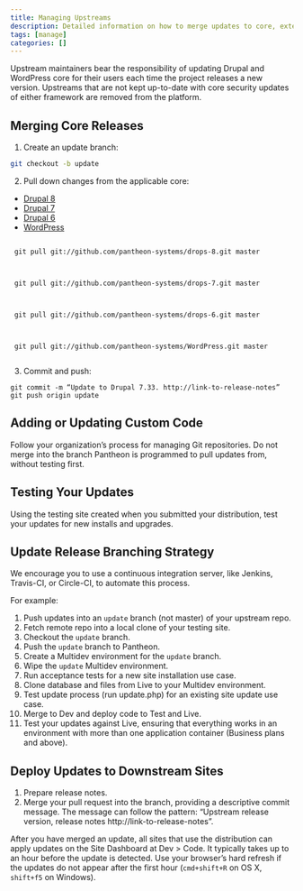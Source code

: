 ```yaml
---
title: Managing Upstreams
description: Detailed information on how to merge updates to core, extensions, and themes running on Pantheon.
tags: [manage]
categories: []
---
```

Upstream maintainers bear the responsibility of updating Drupal and WordPress core for their users each time the project releases a new version. Upstreams that are not kept up-to-date with core security updates of either framework are removed from the platform.

## Merging Core Releases
1. Create an update branch:

```bash
git checkout -b update
```
2. Pull down changes from the applicable core:

 <!-- Nav tabs -->
 <ul class="nav nav-tabs" role="tablist">
 <li role="presentation" class="active"><a href="#d8" aria-controls="d8" role="tab" data-toggle="tab">Drupal 8</a></li>
 <li role="presentation"><a href="#d7" aria-controls="d7" role="tab" data-toggle="tab">Drupal 7</a></li>
 <li role="presentation"><a href="#d6" aria-controls="d6" role="tab" data-toggle="tab">Drupal 6</a></li>
 <li role="presentation"><a href="#wp" aria-controls="wp" role="tab" data-toggle="tab">WordPress</a></li>
 </ul>

 <!-- Tab panes -->
 <div class="tab-content">
 <div role="tabpanel" class="tab-pane active" id="d8">
 <pre><code class="bash hljs">
 git pull git://github.com/pantheon-systems/drops-8.git master
 </code></pre>
 </div>
 <div role="tabpanel" class="tab-pane" id="d7">
 <pre><code class="bash hljs">
 git pull git://github.com/pantheon-systems/drops-7.git master
 </code></pre>
 </div>
 <div role="tabpanel" class="tab-pane" id="d6">
 <pre><code class="bash hljs">
 git pull git://github.com/pantheon-systems/drops-6.git master
 </code></pre>
 </div>
 <div role="tabpanel" class="tab-pane" id="wp">
 <pre><code class="bash hljs">
 git pull git://github.com/pantheon-systems/WordPress.git master
 </code></pre>
 </div>
 </div>

3. Commit and push:

```nohighlight
git commit -m “Update to Drupal 7.33. http://link-to-release-notes”
git push origin update
```

## Adding or Updating Custom Code

Follow your organization’s process for managing Git repositories. Do not merge into the branch Pantheon is programmed to pull updates from, without testing first.

## Testing Your Updates

Using the testing site created when you submitted your distribution, test your updates for new installs and upgrades.

## Update Release Branching Strategy

We encourage you to use a continuous integration server, like Jenkins, Travis-CI, or Circle-CI, to automate this process.

For example:

1. Push updates into an `update` branch (not master) of your upstream repo.
2. Fetch remote repo into a local clone of your testing site.
3. Checkout the `update` branch.
4. Push the `update` branch to Pantheon.
5. Create a Multidev environment for the `update` branch.
6. Wipe the `update` Multidev environment.
7. Run acceptance tests for a new site installation use case.
8. Clone database and files from Live to your Multidev environment.
9. Test update process (run update.php) for an existing site update use case.
10. Merge to Dev and deploy code to Test and Live.
11. Test your updates against Live, ensuring that everything works in an environment with more than one application container (Business plans and above).

## Deploy Updates to Downstream Sites

1. Prepare release notes.
2. Merge your pull request into the branch, providing a descriptive commit message. The message can follow the pattern: “Upstream release version, release notes http://link-to-release-notes”.

After you have merged an update, all sites that use the distribution can apply updates on the Site Dashboard at Dev > Code. It typically takes up to an hour before the update is detected. Use your browser’s hard refresh if the updates do not appear after the first hour (`cmd+shift+R` on OS X, `shift+f5` on Windows).
